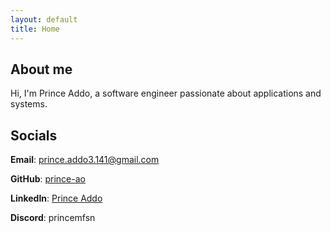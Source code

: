 ```yaml
---
layout: default
title: Home
---
```


## About me

Hi, I'm Prince Addo, a software engineer passionate about applications and systems.

## Socials

**Email**: [prince.addo3.141@gmail.com](mailto:prince.addo3.141@gmail.com)

**GitHub**: [prince-ao](https://github.com/prince-ao)

**LinkedIn**: [Prince Addo](https://www.linkedin.com/in/prince-addo-bbb303a6)

**Discord**: princemfsn
